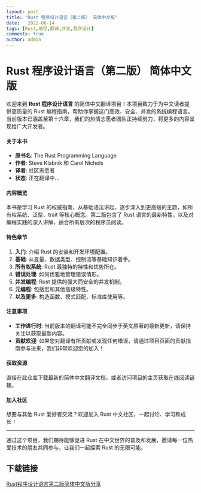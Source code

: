 ```yaml
---
layout: post
title: "Rust 程序设计语言（第二版） 简体中文版"
date:   2022-06-14
tags: [Rust,编程,翻译,并发,程序设计]
comments: true
author: admin
---
```

# Rust 程序设计语言（第二版） 简体中文版

欢迎来到 **Rust 程序设计语言** 的简体中文翻译项目！本项目致力于为中文读者提供高质量的 Rust 编程指南，帮助你掌握这门高效、安全、并发的系统编程语言。当前版本已涵盖至第十六章，我们的热情志愿者团队正持续努力，将更多的内容呈现给广大开发者。

#### 关于本书

- **原书名**: The Rust Programming Language
- **作者**: Steve Klabnik 和 Carol Nichols
- **译者**: 社区志愿者
- **状态**: 正在翻译中...

#### 内容概览

本书是学习 Rust 的权威指南，从基础语法讲起，逐步深入到更高级的主题，如所有权系统、泛型、trait 等核心概念。第二版包含了 Rust 语言的最新特性，以及对编程实践的深入讲解，适合所有层次的程序员阅读。

#### 特色章节

1. **入门**: 介绍 Rust 的安装和开发环境配置。
2. **基础**: 从变量、数据类型、控制流等基础知识着手。
3. **所有权系统**: Rust 最独特的特性和优势所在。
4. **错误处理**: 如何优雅地管理错误情形。
5. **并发编程**: Rust 提供的强大而安全的并发机制。
6. **元编程**: 包括宏和其他高级特性。
7. **以及更多**: 构造函数、模式匹配、标准库使用等。

#### 注意事项

- **工作进行时**: 当前版本的翻译可能不完全同步于英文原著的最新更新，请保持关注以获取最新内容。
- **贡献欢迎**: 如果您对翻译有所贡献或发现任何错误，请通过项目页面的贡献指南参与进来，我们非常欢迎您的加入！

#### 获取资源

直接在此仓库下载最新的简体中文翻译文档，或者访问项目的主页获取在线阅读链接。

#### 加入社区

想要与其他 Rust 爱好者交流？欢迎加入 Rust 中文社区，一起讨论、学习和成长！

---

通过这个项目，我们期待能够促进 Rust 在中文世界的普及和发展，邀请每一位热爱技术的朋友共同参与，让我们一起探索 Rust 的无限可能。

## 下载链接

[Rust程序设计语言第二版简体中文版分享](https://pan.quark.cn/s/5fbb3a06878d)